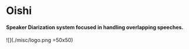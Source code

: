 # Oishi
#### Speaker Diarization system focused in handling overlapping speeches.

![](./misc/logo.png =50x50)